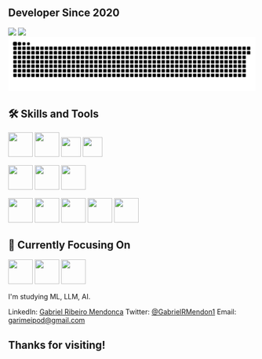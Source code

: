           
## Developer Since 2020
<img loading="lazy" height="160em" src="https://github-readme-stats.vercel.app/api?username=anuraghazra&show_icons=true&theme=dark"/> <img loading="lazy" height="160em" src="https://github-readme-stats.vercel.app/api/top-langs/?username=GabrielMendonca1&layout=compact&langs_count=7&theme=dark"/>
![Snake animation](https://github.com/GabrielMendonca1/GabrielMendonca1/blob/output/github-contribution-grid-snake.svg)
## 🛠 Skills and Tools

<img src="https://cdn.jsdelivr.net/gh/devicons/devicon/icons/html5/html5-original-wordmark.svg" height="50px" width="50px"/> <img src="https://cdn.jsdelivr.net/gh/devicons/devicon/icons/css3/css3-original-wordmark.svg" height="50px" width="50px"/> <img src="https://cdn.jsdelivr.net/gh/devicons/devicon/icons/javascript/javascript-original.svg" height="40px" width="40px"/>
<img src="https://cdn.jsdelivr.net/gh/devicons/devicon/icons/nextjs/nextjs-original.svg" height="40px" width="40px" />
          
          
<img src="https://cdn.jsdelivr.net/gh/devicons/devicon/icons/java/java-original-wordmark.svg" height="50px" width="50px"/> <img src="https://cdn.jsdelivr.net/gh/devicons/devicon/icons/spring/spring-original-wordmark.svg" height="50px" width="50px"/> <img src="https://cdn.jsdelivr.net/gh/devicons/devicon/icons/postgresql/postgresql-plain-wordmark.svg" height="50px" width="50px"/>
          
<img src="https://cdn.jsdelivr.net/gh/devicons/devicon/icons/tailwindcss/tailwindcss-plain.svg" height="50px" width="50px"/> <img src="https://cdn.jsdelivr.net/gh/devicons/devicon/icons/react/react-original.svg" height="50px" width="50px"/> 
<img src="https://cdn.jsdelivr.net/gh/devicons/devicon/icons/apache/apache-original-wordmark.svg" height="50px" width="50px"/>
<img src="https://cdn.jsdelivr.net/gh/devicons/devicon/icons/docker/docker-plain-wordmark.svg" height="50px" width="50px"/>
<img src="https://cdn.jsdelivr.net/gh/devicons/devicon/icons/github/github-original.svg" height="50px" width="50px"/>

          
## 🎯 Currently Focusing On
<img src="https://cdn.jsdelivr.net/gh/devicons/devicon/icons/python/python-original.svg" height="50px" width="50px" /> <img src="https://cdn.jsdelivr.net/gh/devicons/devicon/icons/tensorflow/tensorflow-original.svg" height="50px" width="50px"/> <img src="https://cdn.jsdelivr.net/gh/devicons/devicon/icons/pytorch/pytorch-original.svg" height="50px" width="50px"/>

I'm studying ML, LLM, AI.


LinkedIn: [Gabriel Ribeiro Mendonca](https://www.linkedin.com/in/gabriel-ribeiro-mendon%C3%A7a-910692269/)
Twitter: [@GabrielRMendon1](https://twitter.com/GabrielRMendon1)
Email: [garimeipod@gmail.com](mailto:garimeipod@gmail.com)
## Thanks for visiting!


